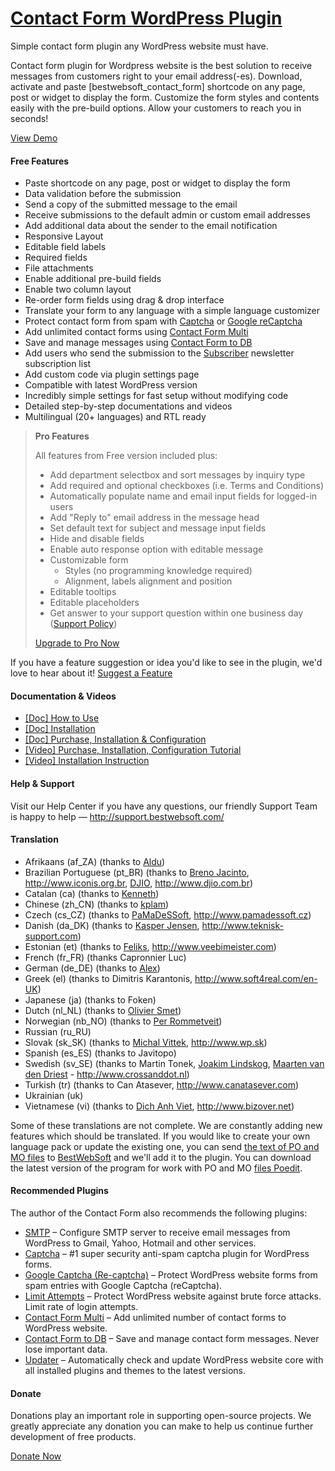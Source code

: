 <a href="http://bestwebsoft.com/products/wordpress/plugins/contact-form/" target=_blank>Contact Form WordPress Plugin</a>
========================

Simple contact form plugin any WordPress website must have.

<p>Contact form plugin for Wordpress website is the best solution to receive messages from customers right to your email address(-es). Download, activate and paste [bestwebsoft_contact_form] shortcode on any page, post or widget to display the form. Customize the form styles and contents easily with the pre-build options. Allow your customers to reach you in seconds!</p>

<p><a href="http://bestwebsoft.com/demo-for-contact-form-pro/">View Demo</a></p>


<div class='video'></div>


<h4>Free Features</h4>

<ul>
<li>Paste shortcode on any page, post or widget to display the form</li>
<li>Data validation before the submission</li>
<li>Send a copy of the submitted message to the email</li>
<li>Receive submissions to the default admin or custom email addresses</li>
<li>Add additional data about the sender to the email notification</li>
<li>Responsive Layout</li>
<li>Editable field labels</li>
<li>Required fields</li>
<li>File attachments</li>
<li>Enable additional pre-build fields</li>
<li>Enable two column layout</li>
<li>Re-order form fields using drag &#38; drop interface</li>
<li>Translate your form to any language with a simple language customizer</li>
<li>Protect contact form from spam with <a href="http://bestwebsoft.com/products/captcha/?k=45dcf2a5ccd70a7fc8606f8030730ac7">Captcha</a> or <a href="http://bestwebsoft.com/products/google-captcha/?k=159789f556e3a9c58df8f25384903ba5">Google reCaptcha</a></li>
<li>Add unlimited contact forms using <a href="http://bestwebsoft.com/products/contact-form-multi/?k=34543c152eff369d529e9b4da85985a9">Contact Form Multi</a></li>
<li>Save and manage messages using <a href="http://bestwebsoft.com/products/contact-form-to-db/?k=d7d962591b5be0ce6c27af778b1b36ee">Contact Form to DB</a></li>
<li>Add users who send the submission to the <a href="http://bestwebsoft.com/products/subscriber/?k=2ce0827916414c9c8576110f13560030">Subscriber</a> newsletter subscription list</li>
<li>Add custom code via plugin settings page</li>
<li>Compatible with latest WordPress version</li>
<li>Incredibly simple settings for fast setup without modifying code</li>
<li>Detailed step-by-step documentations and videos</li>
<li>Multilingual (20+ languages) and RTL ready</li>
</ul>

<blockquote>
  <p><strong>Pro Features</strong></p>
  
  <p>All features from Free version included plus:</p>
  
  <ul>
  <li>Add department selectbox and sort messages by inquiry type</li>
  <li>Add required and optional checkboxes (i.e. Terms and Conditions)</li>
  <li>Automatically populate name and email input fields for logged-in users</li>
  <li>Add "Reply to" email address in the message head</li>
  <li>Set default text for subject and message input fields</li>
  <li>Hide and disable fields</li>
  <li>Enable auto response option with editable message</li>
  <li>Customizable form
  
  <ul>
  <li>Styles (no programming knowledge required)</li>
  <li>Alignment, labels alignment and position</li>
  </ul></li>
  <li>Editable tooltips</li>
  <li>Editable placeholders</li>
  <li>Get answer to your support question within one business day (<a href="http://bestwebsoft.com/support-policy/">Support Policy</a>)</li>
  </ul>
  
  <p><a href="http://bestwebsoft.com/products/contact-form/?k=4028655c87316c98ae9ac7ca1928067f">Upgrade to Pro Now</a></p>
</blockquote>

<p>If you have a feature suggestion or idea you'd like to see in the plugin, we'd love to hear about it! <a href="http://support.bestwebsoft.com/hc/en-us/requests/new">Suggest a Feature</a></p>

<h4>Documentation &#38; Videos</h4>

<ul>
<li><a href="https://docs.google.com/document/d/1qZYPJhkSdVyyM6XO5WfiBcTS2Sa9_9UMn4vS2g48JRY/">[Doc] How to Use</a></li>
<li><a href="https://docs.google.com/document/d/1obcWMPDPIIhUxcclYDwKSwNoFSHvGHyg_VKibjpQWTA/">[Doc] Installation</a></li>
<li><a href="https://docs.google.com/document/d/1T9ca4R7s5wFU9AtRfMTxADiM9HV16W9a3bpZqz4BT-k/">[Doc] Purchase, Installation &#38; Configuration</a></li>
<li><a href="https://www.youtube.com/watch?v=k1wq00ajACo">[Video] Purchase, Installation, Configuration Tutorial</a></li>
<li><a href="https://www.youtube.com/watch?v=JwG2c4PcO8o">[Video] Installation Instruction</a></li>
</ul>

<h4>Help &#38; Support</h4>

<p>Visit our Help Center if you have any questions, our friendly Support Team is happy to help &#8212; <a href="http://support.bestwebsoft.com/">http://support.bestwebsoft.com/</a></p>

<h4>Translation</h4>

<ul>
<li>Afrikaans (af_ZA) (thanks to <a href="mailto:alducornelissen@gmail.com">Aldu</a>)</li>
<li>Brazilian Portuguese (pt_BR) (thanks to <a href="mailto:brenojac@gmail.com">Breno Jacinto</a>, <a href="http://www.iconis.org.br" rel="nofollow">http://www.iconis.org.br</a>, <a href="mailto:wordpress@djio.com.br">DJIO</a>, <a href="http://www.djio.com.br" rel="nofollow">http://www.djio.com.br</a>)</li>
<li>Catalan (ca) (thanks to <a href="mailto:kenneth@snollocer.net">Kenneth</a>)</li>
<li>Chinese (zh_CN) (thanks to <a href="mailto:kplam@qq.com">kplam</a>)</li>
<li>Czech (cs_CZ) (thanks to <a href="mailto:info@pamadessoft.cz">PaMaDeSSoft</a>, <a href="http://www.pamadessoft.cz" rel="nofollow">http://www.pamadessoft.cz</a>)</li>
<li>Danish (da_DK) (thanks to <a href="mailto:support@teknisk-support.com">Kasper Jensen</a>, <a href="http://www.teknisk-support.com" rel="nofollow">http://www.teknisk-support.com</a>)</li>
<li>Estonian (et) (thanks to <a href="mailto:feliks@veebimeister.com">Feliks</a>, <a href="http://www.veebimeister.com" rel="nofollow">http://www.veebimeister.com</a>)</li>
<li>French (fr_FR) (thanks Capronnier Luc)</li>
<li>German (de_DE) (thanks to <a href="mailto:private18@web.de">Alex</a>)</li>
<li>Greek (el) (thanks to Dimitris Karantonis, <a href="http://www.soft4real.com/en-UK" rel="nofollow">http://www.soft4real.com/en-UK</a>)</li>
<li>Japanese (ja) (thanks to Foken)</li>
<li>Dutch (nl_NL) (thanks to <a href="mailto:olivier.smet@dynata.nl">Olivier Smet</a>)</li>
<li>Norwegian (nb_NO) (thanks to <a href="mailto:bestwebsoftcontact@nordsoft.no">Per Rommetveit</a>)</li>
<li>Russian (ru_RU)</li>
<li>Slovak (sk_SK) (thanks to <a href="mailto:michal.vittek@wp.sk">Michal Vittek</a>, <a href="http://www.wp.sk" rel="nofollow">http://www.wp.sk</a>)</li>
<li>Spanish (es_ES) (thanks to Javitopo)</li>
<li>Swedish (sv_SE) (thanks to Martin Tonek, <a href="mailto:joakim@limewoodmedia.com">Joakim Lindskog</a>, <a href="mailto:maarten@vandendriest.com">Maarten van den Driest</a> - <a href="http://www.crossanddot.nl" rel="nofollow">http://www.crossanddot.nl</a>)</li>
<li>Turkish (tr) (thanks to Can Atasever, <a href="http://www.canatasever.com" rel="nofollow">http://www.canatasever.com</a>)</li>
<li>Ukrainian (uk)</li>
<li>Vietnamese (vi) (thanks to <a href="mailto:bizover@gmail.com">Dich Anh Viet</a>, <a href="http://www.bizover.net" rel="nofollow">http://www.bizover.net</a>)</li>
</ul>

<p>Some of these translations are not complete. We are constantly adding new features which should be translated. If you would like to create your own language pack or update the existing one, you can send <a href="http://codex.wordpress.org/Translating_WordPress">the text of PO and MO files</a> to <a href="http://support.bestwebsoft.com/hc/en-us/requests/new">BestWebSoft</a> and we'll add it to the plugin. You can download the latest version of the program for work with PO and MO <a href="http://www.poedit.net/download.php">files Poedit</a>.</p>

<h4>Recommended Plugins</h4>

<p>The author of the Contact Form also recommends the following plugins:</p>

<ul>
<li><a href="http://bestwebsoft.com/products/smtp/">SMTP</a> &#8211; Configure SMTP server to receive email messages from WordPress to Gmail, Yahoo, Hotmail and other services.</li>
<li><a href="http://bestwebsoft.com/products/captcha/?k=45dcf2a5ccd70a7fc8606f8030730ac7">Captcha</a> &#8211; #1 super security anti-spam captcha plugin for WordPress forms.</li>
<li><a href="http://bestwebsoft.com/products/google-captcha/?k=159789f556e3a9c58df8f25384903ba5">Google Captcha (Re-captcha)</a> &#8211; Protect WordPress website forms from spam entries with Google Captcha (reCaptcha).</li>
<li><a href="http://bestwebsoft.com/products/limit-attempts/?k=129e34c19fc68ae4a15b4fc1b4983081">Limit Attempts</a> &#8211; Protect WordPress website against brute force attacks. Limit rate of login attempts.</li>
<li><a href="http://bestwebsoft.com/products/contact-form-multi/?k=34543c152eff369d529e9b4da85985a9">Contact Form Multi</a> &#8211; Add unlimited number of contact forms to WordPress website.</li>
<li><a href="http://bestwebsoft.com/products/contact-form-to-db/?k=d7d962591b5be0ce6c27af778b1b36ee">Contact Form to DB</a> &#8211; Save and manage contact form messages. Never lose important data.</li>
<li><a href="http://bestwebsoft.com/products/updater/?k=982fae837f4c6e3b152183537448dbca">Updater</a> &#8211; Automatically check and update WordPress website core with all installed plugins and themes to the latest versions.</li>
</ul>

<h4>Donate</h4>

<p>Donations play an important role in supporting open-source projects. We greatly appreciate any donation you can make to help us continue further development of free products.</p>

<p><a href="http://bestwebsoft.com/donate/">Donate Now</a></p>